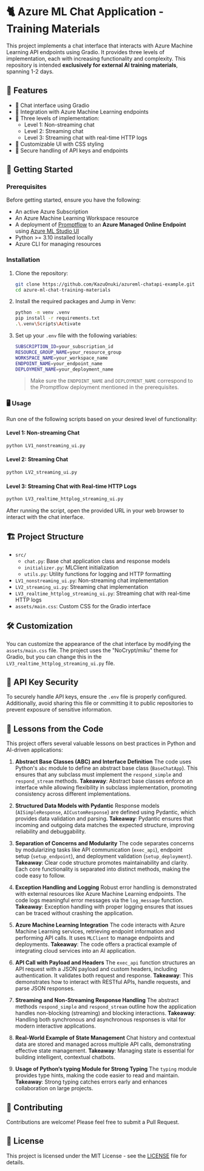 ﻿# 🐈 Azure ML Chat Application - Training Materials

This project implements a chat interface that interacts with Azure Machine Learning API endpoints using Gradio. It provides three levels of implementation, each with increasing functionality and complexity. This repository is intended **exclusively for external AI training materials**, spanning 1-2 days.

## 🌟 Features

- 🤖 Chat interface using Gradio
- 🔗 Integration with Azure Machine Learning endpoints
- 📡 Three levels of implementation:
  - Level 1: Non-streaming chat
  - Level 2: Streaming chat
  - Level 3: Streaming chat with real-time HTTP logs
- 🎨 Customizable UI with CSS styling
- 🔐 Secure handling of API keys and endpoints

## 🚀 Getting Started

### Prerequisites

Before getting started, ensure you have the following:

- An active Azure Subscription
- An Azure Machine Learning Workspace resource
- A deployment of [Promptflow](https://github.com/microsoft/promptflow/tree/main/examples/flows/chat/chat-with-wikipedia) to an **Azure Managed Online Endpoint** using [Azure ML Studio UI](http://ml.azure.com)
- Python >= 3.10 installed locally
- Azure CLI for managing resources

### Installation

1. Clone the repository:
   ```bash
   git clone https://github.com/KazuOnuki/azureml-chatapi-example.git
   cd azure-ml-chat-training-materials
   ```

2. Install the required packages and Jump in Venv:
   ```bash
   python -m venv .venv
   pip install -r requirements.txt
   .\.venv\Scripts\Activate
   ```

3. Set up your `.env` file with the following variables:
   ```bash
   SUBSCRIPTION_ID=your_subscription_id
   RESOURCE_GROUP_NAME=your_resource_group
   WORKSPACE_NAME=your_workspace_name
   ENDPOINT_NAME=your_endpoint_name
   DEPLOYMENT_NAME=your_deployment_name
   ```

    > Make sure the `ENDPOINT_NAME` and `DEPLOYMENT_NAME` correspond to the Promptflow deployment mentioned in the prerequisites.

### 🖥️ Usage

Run one of the following scripts based on your desired level of functionality:

#### Level 1: Non-streaming Chat

```bash
python LV1_nonstreaming_ui.py
```

#### Level 2: Streaming Chat

```bash
python LV2_streaming_ui.py
```

#### Level 3: Streaming Chat with Real-time HTTP Logs

```bash
python LV3_realtime_httplog_streaming_ui.py
```

After running the script, open the provided URL in your web browser to interact with the chat interface.

## 🏗️ Project Structure

- `src/`
  - `chat.py`: Base chat application class and response models
  - `initializer.py`: MLClient initialization
  - `utils.py`: Utility functions for logging and HTTP formatting
- `LV1_nonstreaming_ui.py`: Non-streaming chat implementation
- `LV2_streaming_ui.py`: Streaming chat implementation
- `LV3_realtime_httplog_streaming_ui.py`: Streaming chat with real-time HTTP logs
- `assets/main.css`: Custom CSS for the Gradio interface

## 🛠️ Customization

You can customize the appearance of the chat interface by modifying the `assets/main.css` file. The project uses the "NoCrypt/miku" theme for Gradio, but you can change this in the `LV3_realtime_httplog_streaming_ui.py` file.


## 🔐 API Key Security

To securely handle API keys, ensure the `.env` file is properly configured. Additionally, avoid sharing this file or committing it to public repositories to prevent exposure of sensitive information.

## 📖 Lessons from the Code

This project offers several valuable lessons on best practices in Python and AI-driven applications:

1. **Abstract Base Classes (ABC) and Interface Definition**
   The code uses Python's `abc` module to define an abstract base class (`BaseChatApp`). This ensures that any subclass must implement the `respond_simple` and `respond_stream` methods.
   **Takeaway**: Abstract base classes enforce an interface while allowing flexibility in subclass implementation, promoting consistency across different implementations.

2. **Structured Data Models with Pydantic**
   Response models (`AISimpleResponse`, `AICustomResponse`) are defined using Pydantic, which provides data validation and parsing.
   **Takeaway**: Pydantic ensures that incoming and outgoing data matches the expected structure, improving reliability and debuggability.

3. **Separation of Concerns and Modularity**
   The code separates concerns by modularizing tasks like API communication (`exec_api`), endpoint setup (`setup_endpoint`), and deployment validation (`setup_deployment`).
   **Takeaway**: Clear code structure promotes maintainability and clarity. Each core functionality is separated into distinct methods, making the code easy to follow.

4. **Exception Handling and Logging**
   Robust error handling is demonstrated with external resources like Azure Machine Learning endpoints. The code logs meaningful error messages via the `log_message` function.
   **Takeaway**: Exception handling with proper logging ensures that issues can be traced without crashing the application.

5. **Azure Machine Learning Integration**
   The code interacts with Azure Machine Learning services, retrieving endpoint information and performing API calls. It uses `MLClient` to manage endpoints and deployments.
   **Takeaway**: The code offers a practical example of integrating cloud services into an AI application.

6. **API Call with Payload and Headers**
   The `exec_api` function structures an API request with a JSON payload and custom headers, including authentication. It validates both request and response.
   **Takeaway**: This demonstrates how to interact with RESTful APIs, handle requests, and parse JSON responses.

7. **Streaming and Non-Streaming Response Handling**
   The abstract methods `respond_simple` and `respond_stream` outline how the application handles non-blocking (streaming) and blocking interactions.
   **Takeaway**: Handling both synchronous and asynchronous responses is vital for modern interactive applications.

8. **Real-World Example of State Management**
   Chat history and contextual data are stored and managed across multiple API calls, demonstrating effective state management.
   **Takeaway**: Managing state is essential for building intelligent, contextual chatbots.

9. **Usage of Python’s typing Module for Strong Typing**
   The `typing` module provides type hints, making the code easier to read and maintain.
   **Takeaway**: Strong typing catches errors early and enhances collaboration on large projects.

## 🤝 Contributing

Contributions are welcome! Please feel free to submit a Pull Request.

## 📄 License

This project is licensed under the MIT License - see the [LICENSE](LICENSE) file for details.
